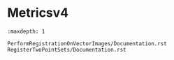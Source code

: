 # Metricsv4

```{toctree}
:maxdepth: 1

PerformRegistrationOnVectorImages/Documentation.rst
RegisterTwoPointSets/Documentation.rst
```
